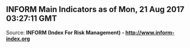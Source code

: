 ## INFORM Main Indicators as of Mon, 21 Aug 2017 03:27:11 GMT

Source: **INFORM (Index For Risk Management) - http://www.inform-index.org**